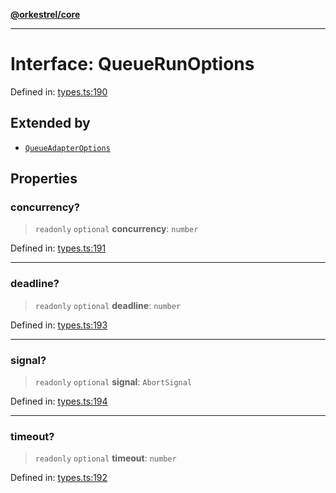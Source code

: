 [**@orkestrel/core**](../index.md)

***

# Interface: QueueRunOptions

Defined in: [types.ts:190](https://github.com/orkestrel/core/blob/ccb170966790f428093f11a71a5646a6e842dbf9/src/types.ts#L190)

## Extended by

- [`QueueAdapterOptions`](QueueAdapterOptions.md)

## Properties

### concurrency?

> `readonly` `optional` **concurrency**: `number`

Defined in: [types.ts:191](https://github.com/orkestrel/core/blob/ccb170966790f428093f11a71a5646a6e842dbf9/src/types.ts#L191)

***

### deadline?

> `readonly` `optional` **deadline**: `number`

Defined in: [types.ts:193](https://github.com/orkestrel/core/blob/ccb170966790f428093f11a71a5646a6e842dbf9/src/types.ts#L193)

***

### signal?

> `readonly` `optional` **signal**: `AbortSignal`

Defined in: [types.ts:194](https://github.com/orkestrel/core/blob/ccb170966790f428093f11a71a5646a6e842dbf9/src/types.ts#L194)

***

### timeout?

> `readonly` `optional` **timeout**: `number`

Defined in: [types.ts:192](https://github.com/orkestrel/core/blob/ccb170966790f428093f11a71a5646a6e842dbf9/src/types.ts#L192)
